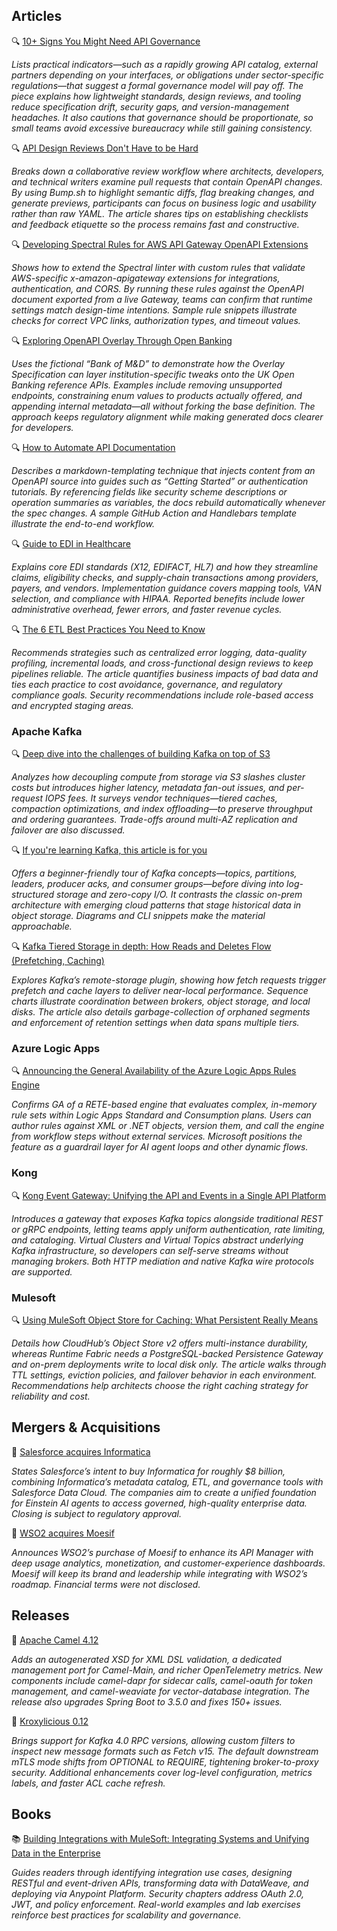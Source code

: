 ## Articles

🔍 [10+ Signs You Might Need API Governance](https://nordicapis.com/10-signs-you-might-need-api-governance/)

*Lists practical indicators—such as a rapidly growing API catalog, external partners depending on your interfaces, or obligations under sector-specific regulations—that suggest a formal governance model will pay off. The piece explains how lightweight standards, design reviews, and tooling reduce specification drift, security gaps, and version-management headaches. It also cautions that governance should be proportionate, so small teams avoid excessive bureaucracy while still gaining consistency.*

🔍 [API Design Reviews Don't Have to be Hard](https://apisyouwonthate.com/blog/api-design-reviews-dont-have-to-be-hard/)

*Breaks down a collaborative review workflow where architects, developers, and technical writers examine pull requests that contain OpenAPI changes. By using Bump.sh to highlight semantic diffs, flag breaking changes, and generate previews, participants can focus on business logic and usability rather than raw YAML. The article shares tips on establishing checklists and feedback etiquette so the process remains fast and constructive.*

🔍 [Developing Spectral Rules for AWS API Gateway OpenAPI Extensions](http://apievangelist.com/2025/05/09/developing-spectral-rules-for-aws-api-gateway-openapi-extensions/)

*Shows how to extend the Spectral linter with custom rules that validate AWS-specific x-amazon-apigateway extensions for integrations, authentication, and CORS. By running these rules against the OpenAPI document exported from a live Gateway, teams can confirm that runtime settings match design-time intentions. Sample rule snippets illustrate checks for correct VPC links, authorization types, and timeout values.*

🔍 [Exploring OpenAPI Overlay Through Open Banking](https://nordicapis.com/exploring-openapi-overlay-through-open-banking/)

*Uses the fictional “Bank of M&D” to demonstrate how the Overlay Specification can layer institution-specific tweaks onto the UK Open Banking reference APIs. Examples include removing unsupported endpoints, constraining enum values to products actually offered, and appending internal metadata—all without forking the base definition. The approach keeps regulatory alignment while making generated docs clearer for developers.*

🔍 [How to Automate API Documentation](https://apichangelog.substack.com/p/how-to-automate-api-documentation)

*Describes a markdown-templating technique that injects content from an OpenAPI source into guides such as “Getting Started” or authentication tutorials. By referencing fields like security scheme descriptions or operation summaries as variables, the docs rebuild automatically whenever the spec changes. A sample GitHub Action and Handlebars template illustrate the end-to-end workflow.*

🔍 [Guide to EDI in Healthcare](https://boomi.com/blog/guide-to-edi-for-healthcare/)

*Explains core EDI standards (X12, EDIFACT, HL7) and how they streamline claims, eligibility checks, and supply-chain transactions among providers, payers, and vendors. Implementation guidance covers mapping tools, VAN selection, and compliance with HIPAA. Reported benefits include lower administrative overhead, fewer errors, and faster revenue cycles.*

🔍 [The 6 ETL Best Practices You Need to Know](https://boomi.com/blog/6-etl-best-practices/)

*Recommends strategies such as centralized error logging, data-quality profiling, incremental loads, and cross-functional design reviews to keep pipelines reliable. The article quantifies business impacts of bad data and ties each practice to cost avoidance, governance, and regulatory compliance goals. Security recommendations include role-based access and encrypted staging areas.*

### Apache Kafka

🔍 [Deep dive into the challenges of building Kafka on top of S3](https://vutr.substack.com/p/deep-dive-into-the-challenges-of)

*Analyzes how decoupling compute from storage via S3 slashes cluster costs but introduces higher latency, metadata fan-out issues, and per-request IOPS fees. It surveys vendor techniques—tiered caches, compaction optimizations, and index offloading—to preserve throughput and ordering guarantees. Trade-offs around multi-AZ replication and failover are also discussed.*

🔍 [If you're learning Kafka, this article is for you](https://vutr.substack.com/p/if-youre-learning-kafka-this-article)

*Offers a beginner-friendly tour of Kafka concepts—topics, partitions, leaders, producer acks, and consumer groups—before diving into log-structured storage and zero-copy I/O. It contrasts the classic on-prem architecture with emerging cloud patterns that stage historical data in object storage. Diagrams and CLI snippets make the material approachable.*

🔍 [Kafka Tiered Storage in depth: How Reads and Deletes Flow (Prefetching, Caching)](https://aiven.io/blog/kafka-tiered-storage-in-depth-how-reads-and-deletes-flow)

*Explores Kafka’s remote-storage plugin, showing how fetch requests trigger prefetch and cache layers to deliver near-local performance. Sequence charts illustrate coordination between brokers, object storage, and local disks. The article also details garbage-collection of orphaned segments and enforcement of retention settings when data spans multiple tiers.*

### Azure Logic Apps

🔍 [Announcing the General Availability of the Azure Logic Apps Rules Engine](https://techcommunity.microsoft.com/t5/azure-integration-services-blog/announcing-the-general-availability-of-the-azure-logic-apps/ba-p/4416707)

*Confirms GA of a RETE-based engine that evaluates complex, in-memory rule sets within Logic Apps Standard and Consumption plans. Users can author rules against XML or .NET objects, version them, and call the engine from workflow steps without external services. Microsoft positions the feature as a guardrail layer for AI agent loops and other dynamic flows.*

### Kong

🔍 [Kong Event Gateway: Unifying the API and Events in a Single API Platform](https://konghq.com/blog/product-releases/kong-event-gateway)

*Introduces a gateway that exposes Kafka topics alongside traditional REST or gRPC endpoints, letting teams apply uniform authentication, rate limiting, and cataloging. Virtual Clusters and Virtual Topics abstract underlying Kafka infrastructure, so developers can self-serve streams without managing brokers. Both HTTP mediation and native Kafka wire protocols are supported.*

### Mulesoft

🔍 [Using MuleSoft Object Store for Caching: What Persistent Really Means](https://medium.com/another-integration-blog/using-mulesoft-object-store-for-caching-what-persistent-really-means-04b4cf64ae7b)

*Details how CloudHub’s Object Store v2 offers multi-instance durability, whereas Runtime Fabric needs a PostgreSQL-backed Persistence Gateway and on-prem deployments write to local disk only. The article walks through TTL settings, eviction policies, and failover behavior in each environment. Recommendations help architects choose the right caching strategy for reliability and cost.*

## Mergers & Acquisitions

🤝 [Salesforce acquires Informatica](https://investor.salesforce.com/news/news-details/2025/Salesforce-Signs-Definitive-Agreement-to-Acquire-Informatica/default.aspx)

*States Salesforce’s intent to buy Informatica for roughly $8 billion, combining Informatica’s metadata catalog, ETL, and governance tools with Salesforce Data Cloud. The companies aim to create a unified foundation for Einstein AI agents to access governed, high-quality enterprise data. Closing is subject to regulatory approval.*

🤝 [WSO2 acquires Moesif](https://wso2.com/library/blogs/wso2-acquires-api-analytics-and-monetization-leader-moesif/)

*Announces WSO2’s purchase of Moesif to enhance its API Manager with deep usage analytics, monetization, and customer-experience dashboards. Moesif will keep its brand and leadership while integrating with WSO2’s roadmap. Financial terms were not disclosed.*

## Releases

🚀 [Apache Camel 4.12](https://camel.apache.org/blog/2025/05/camel412-whatsnew/)

*Adds an autogenerated XSD for XML DSL validation, a dedicated management port for Camel-Main, and richer OpenTelemetry metrics. New components include camel-dapr for sidecar calls, camel-oauth for token management, and camel-weaviate for vector-database integration. The release also upgrades Spring Boot to 3.5.0 and fixes 150+ issues.*

🚀 [Kroxylicious 0.12](https://kroxylicious.io/blog/kroxylicious/releases/2025/05/09/release-0_12_0.html)

*Brings support for Kafka 4.0 RPC versions, allowing custom filters to inspect new message formats such as Fetch v15. The default downstream mTLS mode shifts from OPTIONAL to REQUIRE, tightening broker-to-proxy security. Additional enhancements cover log-level configuration, metrics labels, and faster ACL cache refresh.*

## Books

📚 [Building Integrations with MuleSoft: Integrating Systems and Unifying Data in the Enterprise](https://a.co/d/7CAjldM)

*Guides readers through identifying integration use cases, designing RESTful and event-driven APIs, transforming data with DataWeave, and deploying via Anypoint Platform. Security chapters address OAuth 2.0, JWT, and policy enforcement. Real-world examples and lab exercises reinforce best practices for scalability and governance.*